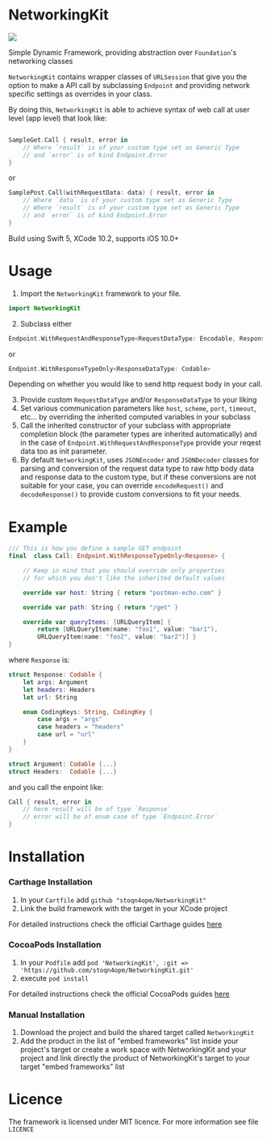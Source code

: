 # NetworkingKit

![](https://img.shields.io/badge/version-1.0-brightgreen.svg)

Simple Dynamic Framework, providing abstraction over `Foundation`'s networking classes

`NetworkingKit` contains wrapper classes of `URLSession` that give you the option to make a API call by subclassing `Endpoint` and providing network specific settings as overrides in your class.

By doing this, `NetworkingKit` is able to achieve syntax of web call at user level (app level) that look like:
```swift

SampleGet.Call { result, error in
	// Where `result` is of your custom type set as Generic Type
	// and `error` is of kind Endpoint.Error
}
```

or

```swift
SamplePost.Call(withRequestData: data) { result, error in
	// Where `data` is of your custom type set as Generic Type
	// Where `result` is of your custom type set as Generic Type
	// and `error` is of kind Endpoint.Error
}
```

Build using Swift 5, XCode 10.2, supports iOS 10.0+

# Usage

1. Import the `NetworkingKit` framework to your file.
```swift
import NetworkingKit
```
2. Subclass either 
```swift
Endpoint.WithRequestAndResponseType<RequestDataType: Encodable, ResponseDataType: Codable>
```
or
```swift
Endpoint.WithResponseTypeOnly<ResponseDataType: Codable>
```

Depending on whether you would like to send http request body in your call.

3. Provide custom `RequestDataType` and/or `ResponseDataType` to your liking
4. Set various communication parameters like `host`, `scheme`, `port`, `timeout`, etc... by overriding the inherited computed variables in your subclass
5. Call the inherited constructor of your subclass with appropriate completion block (the parameter types are inherited automatically) and in the case of `Endpoint.WithRequestAndResponseType` provide your reqest data too as init parameter.
6. By default `NetworkingKit`,  uses `JSONEncoder` and `JSONDecoder` classes for parsing and conversion of the request data type to raw http body data and response data to the custom type, but if these conversions are not suitable for your case, you can override `encodeRequest()` and `decodeResponse()`  to provide custom conversions to fit your needs.

# Example

```swift
/// This is how you define a sample GET endpoint
final  class Call: Endpoint.WithResponseTypeOnly<Response> {

	// Keep in mind that you should override only properties
	// for which you don't like the inherited default values

	override var host: String { return "postman-echo.com" }

	override var path: String { return "/get" }

	override var queryItems: [URLQueryItem] {
		return [URLQueryItem(name: "foo1", value: "bar1"),
		URLQueryItem(name: "foo2", value: "bar2")] }
}
```

where `Response` is:
```swift
struct Response: Codable {
	let args: Argument
	let headers: Headers
	let url: String

	enum CodingKeys: String, CodingKey {
		case args = "args"
		case headers = "headers"
		case url = "url"
	}
}

struct Argument: Codable {...}
struct Headers:  Codable {...}
```

and you call the enpoint like:
```swift
Call { result, error in
	// here result will be of type `Response`
	// error will be of enum case of type `Endpoint.Error` 
}
```

# Installation

### Carthage Installation

1. In your `Cartfile` add `github "stoqn4opm/NetworkingKit"`
2. Link the build framework with the target in your XCode project

For detailed instructions check the official Carthage guides [here](https://github.com/Carthage/Carthage)

### CocoaPods Installation

1. In your `Podfile` add `pod 'NetworkingKit', :git => 'https://github.com/stoqn4opm/NetworkingKit.git'`
2. execute `pod install`

For detailed instructions check the official CocoaPods guides [here](https://guides.cocoapods.org)

### Manual Installation

1. Download the project and build the shared target called `NetworkingKit`
2. Add the product in the list of "embed frameworks" list inside your project's target or create a work space with NetworkingKit and your project and link directly the product of NetworkingKit's target to your target "embed frameworks" list

# Licence

The framework is licensed under MIT licence. For more information see file `LICENCE`

